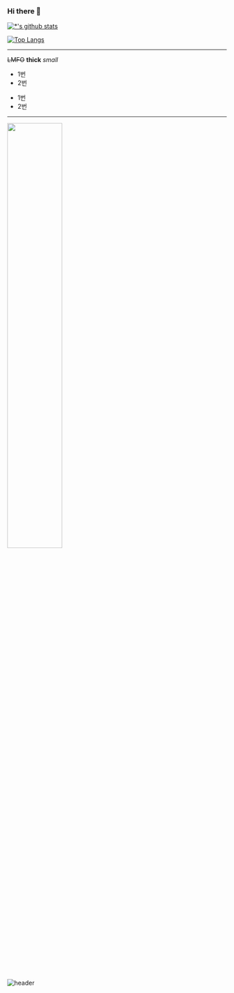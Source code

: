 ### Hi there 👋

[![*'s github stats](https://github-readme-stats.vercel.app/api?username=rlaqja&show_icons=true&theme=radical)](https://github.com/rlaqja)

[![Top Langs](https://github-readme-stats.vercel.app/api/top-langs/?username=rlaqja)](https://github.com/rlaqja/github-readme-stats)

---
~~LMFO~~
**thick**
*small*


* 1번
* 2번
- 1번
- 2번
---
<img width="50%" src="https://user-images.githubusercontent.com/124110631/221797516-8c753717-3ec8-485d-9de1-2dceb49f1c69.jpg"/>

![header](https://capsule-render.vercel.app/api?type=rounded&color=gradient&text=%20Mr.Kim%20&&animation=scaleIn)
